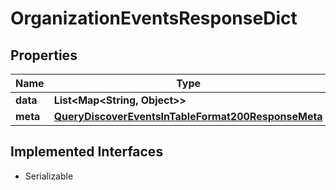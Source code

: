 

# OrganizationEventsResponseDict


## Properties

| Name | Type | Description | Notes |
|------------ | ------------- | ------------- | -------------|
|**data** | **List&lt;Map&lt;String, Object&gt;&gt;** |  |  |
|**meta** | [**QueryDiscoverEventsInTableFormat200ResponseMeta**](QueryDiscoverEventsInTableFormat200ResponseMeta.md) |  |  |


## Implemented Interfaces

* Serializable


